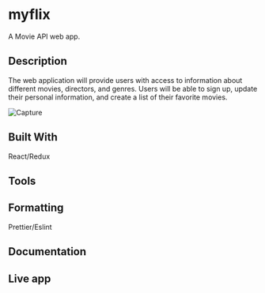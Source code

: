 # myflix
A Movie API web app.
## Description
The web
application will provide users with access to information about different
movies, directors, and genres. Users will be able to sign up, update their
personal information, and create a list of their favorite movies.

![Capture](https://user-images.githubusercontent.com/89710667/136125524-4ba969ea-ae39-4a70-9def-f58b1aa06c49.PNG)

## Built With
React/Redux

## Tools


## Formatting
Prettier/Eslint

## Documentation

## Live app
 


